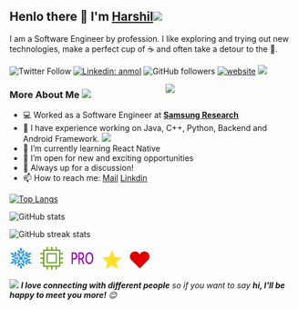 <!-- <p align="center">
  <img src="https://media.giphy.com/media/MeJgB3yMMwIaHmKD4z/giphy.gif" width="30%">
</p>
<br> -->

## Henlo there 👋 I'm [Harshil](https://github.com/yharshil)<img src="https://media.giphy.com/media/12oufCB0MyZ1Go/giphy.gif" width="50">

I am a Software Engineer by profession. I like exploring and trying out new technologies, make a perfect cup of ☕ and often take a detour to the 🌄.

![Twitter Follow](https://img.shields.io/twitter/follow/iHarshilY?label=Follow)
[![Linkedin: anmol](https://img.shields.io/badge/-Harshil-blue?style=flat-square&logo=Linkedin&logoColor=white&link=https://www.linkedin.com/in/harshilyadav/)](https://www.linkedin.com/in/harshilyadav/)
![GitHub followers](https://img.shields.io/github/followers/yharshil?label=Follow&style=social)
[![website](https://img.shields.io/badge/Website-46a2f1.svg?&style=flat-square&logo=Google-Chrome&logoColor=white&link=https://bit.ly/harshilyadav)](https://bit.ly/harshilyadav)
![](https://visitor-badge.glitch.me/badge?page_id=yharshil.yharshil)

<img align='right' src="https://media.giphy.com/media/M9gbBd9nbDrOTu1Mqx/giphy.gif" width="230">
  
### More About Me <img src="https://media.giphy.com/media/VgCDAzcKvsR6OM0uWg/giphy.gif" width="50"> 
-   💻  Worked as a Software Engineer at **[Samsung Research](https://research.samsung.com/)** 
-   🔭  I have experience working on Java, C++, Python, Backend and Android Framework. <img src="https://media.giphy.com/media/WUlplcMpOCEmTGBtBW/giphy.gif" width="30"> 
-   🌱  I’m currently learning React Native 
-   🤔  I’m open for new and exciting opportunities
-   💬  Always up for a discussion!
-   📫  How to reach me: [Mail](mailto:harshil.y@outlook.com) [Linkdin](https://www.linkedin.com/in/harshilyadav/)


[![Top Langs](https://github-readme-stats.vercel.app/api/top-langs/?username=yharshil)](https://github.com/anuraghazra/github-readme-stats)

![GitHub stats](https://github-readme-stats.vercel.app/api?username=yharshil&show_icons=true&count_private=true)  

![GitHub streak stats](https://github-readme-streak-stats.herokuapp.com/?user=yharshil)  


<a href='https://archiveprogram.github.com/'><img src='https://raw.githubusercontent.com/acervenky/animated-github-badges/master/assets/acbadge.gif' width='40' height='40'></a> <a href='https://docs.github.com/en/developers'><img src='https://raw.githubusercontent.com/acervenky/animated-github-badges/master/assets/devbadge.gif' width='40' height='40'></a> <a href='https://github.com/pricing'><img src='https://raw.githubusercontent.com/acervenky/animated-github-badges/master/assets/pro.gif' width='40' height='40'></a> <a href='https://stars.github.com/'><img src='https://raw.githubusercontent.com/acervenky/animated-github-badges/master/assets/starbadge.gif' width='35' height='35'></a> <a href='https://docs.github.com/en/github/supporting-the-open-source-community-with-github-sponsors'><img src='https://raw.githubusercontent.com/acervenky/animated-github-badges/master/assets/sponsorbadge.gif' width='35' height='35'></a> 

<img src="https://media.giphy.com/media/LnQjpWaON8nhr21vNW/giphy.gif" width="60"> <em><b>I love connecting with different people</b> so if you want to say <b>hi, I'll be happy to meet you more!</b> 😊</em>
